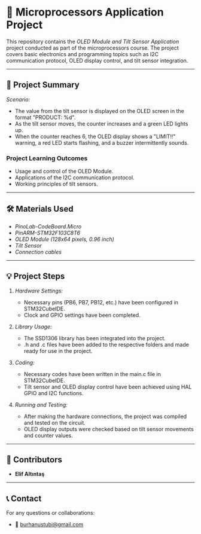 # 🔧 Microprocessors Application Project

This repository contains the *OLED Module and Tilt Sensor Application* project conducted as part of the microprocessors course. The project covers basic electronics and programming topics such as I2C communication protocol, OLED display control, and tilt sensor integration.

---

## 📜 Project Summary
*Scenario:*
- The value from the tilt sensor is displayed on the OLED screen in the format "PRODUCT: %d".
- As the tilt sensor moves, the counter increases and a green LED lights up.
- When the counter reaches 6, the OLED display shows a "LIMIT!!" warning, a red LED starts flashing, and a buzzer intermittently sounds.

### Project Learning Outcomes
- Usage and control of the OLED Module.
- Applications of the I2C communication protocol.
- Working principles of tilt sensors.

---

## 🛠 Materials Used

- *PinoLab-CodeBoard.Micro*
- *PinARM-STM32F103C8T6*
- *OLED Module (128x64 pixels, 0.96 inch)*
- *Tilt Sensor*
- *Connection cables*

---

## 💡 Project Steps

1. *Hardware Settings:*
   - Necessary pins (PB6, PB7, PB12, etc.) have been configured in STM32CubeIDE.
   - Clock and GPIO settings have been completed.

2. *Library Usage:*
   - The SSD1306 library has been integrated into the project.
   - .h and .c files have been added to the respective folders and made ready for use in the project.

3. *Coding:*
   - Necessary codes have been written in the main.c file in STM32CubeIDE.
   - Tilt sensor and OLED display control have been achieved using HAL GPIO and I2C functions.

4. *Running and Testing:*
   - After making the hardware connections, the project was compiled and tested on the circuit.
   - OLED display outputs were checked based on tilt sensor movements and counter values.

---

## 👥 Contributors
- **Elif Altıntaş**

---

## 📞 Contact

For any questions or collaborations:

- 📧 burhanustubi@gmail.com


